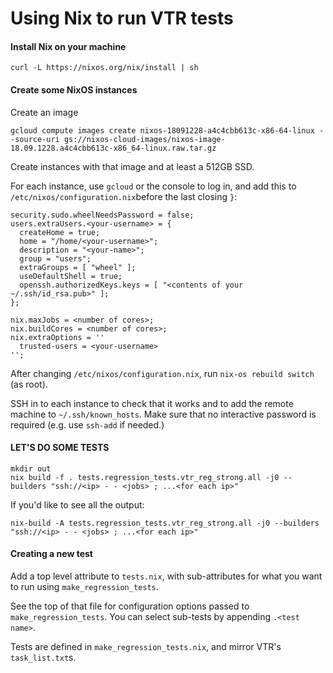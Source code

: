 Using Nix to run VTR tests
==========================

#### Install Nix on your machine

`curl -L https://nixos.org/nix/install | sh`

#### Create some NixOS instances

Create an image

```shell
gcloud compute images create nixos-18091228-a4c4cbb613c-x86-64-linux --source-uri gs://nixos-cloud-images/nixos-image-18.09.1228.a4c4cbb613c-x86_64-linux.raw.tar.gz
```

Create instances with that image and at least a 512GB SSD.

For each instance, use `gcloud` or the console to log in, and add this to `/etc/nixos/configuration.nix`before the last closing `}`:

```
security.sudo.wheelNeedsPassword = false;
users.extraUsers.<your-username> = {
  createHome = true;
  home = "/home/<your-username>";
  description = "<your-name>";
  group = "users";
  extraGroups = [ "wheel" ];
  useDefaultShell = true;
  openssh.authorizedKeys.keys = [ "<contents of your ~/.ssh/id_rsa.pub>" ];
};

nix.maxJobs = <number of cores>;
nix.buildCores = <number of cores>;
nix.extraOptions = ''
  trusted-users = <your-username>
'';
```
After changing `/etc/nixos/configuration.nix`, run `nix-os rebuild switch` (as root).

SSH in to each instance to check that it works and to add the remote machine to `~/.ssh/known_hosts`. Make sure that no interactive password is required (e.g. use `ssh-add` if needed.)

#### LET'S DO SOME TESTS

```shell
mkdir out
nix build -f . tests.regression_tests.vtr_reg_strong.all -j0 --builders "ssh://<ip> - - <jobs> ; ...<for each ip>"
```

If you'd like to see all the output:

```shell
nix-build -A tests.regression_tests.vtr_reg_strong.all -j0 --builders "ssh://<ip> - - <jobs> ; ...<for each ip>"

```

#### Creating a new test

Add a top level attribute to `tests.nix`, with sub-attributes for what you want to run using `make_regression_tests`.

See the top of that file for configuration options passed to `make_regression_tests`. You can select sub-tests by appending `.<test name>`.

Tests are defined in `make_regression_tests.nix`, and mirror VTR's `task_list.txt`s.
